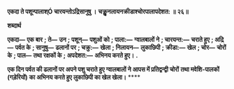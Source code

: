 **एकदा ते पशून्पालाश्Ó चारयन्तोऽद्रिसानुषु ।** **चक्रुॢनलायनक्रीडाश्चोरपालापदेशत: ॥ २६॥** 

**शब्दार्थ** 

**एकदा—** **एक बार** **; ते—** **उन** **; पशून्—** **पशुओं को** **; पाला:—** **ग्वालबालों ने** **; चारयन्त:—** **चराते हुए** **; अद्रि—** **पर्वत के** **; सानुषु—** **ढलानों पर** **; चक्रु:—** **खेला** **; निलायन—** **लुकाछिपी** **; क्रीडा:—** **खेल** **; चोर—** **चोरों के** **; पाल—** **तथा रक्षकों के** **; अपदेशत:—** **अभिनय करते हुए।** **.** 

**एक दिन पर्वत की ढलानों पर अपने पशु चराते हुए ग्वालबालों ने आपस में प्रतिद्वन्द्वी चोरों** **तथा मवेशि-पालकों (गड़ेरियों) का अभिनय करते हुए लुकाछिपी का खेल खेला।** **** 